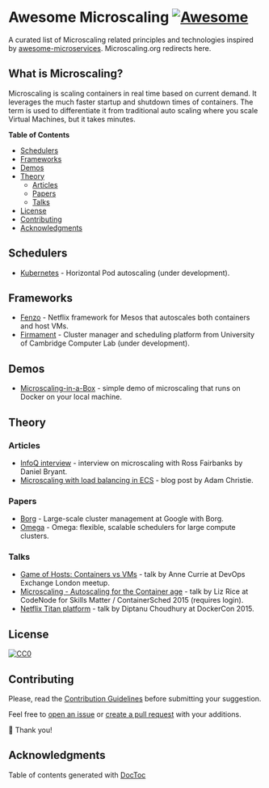 # Awesome Microscaling [![Awesome](https://cdn.rawgit.com/sindresorhus/awesome/d7305f38d29fed78fa85652e3a63e154dd8e8829/media/badge.svg)](https://github.com/sindresorhus/awesome)

A curated list of Microscaling related principles and technologies inspired by [awesome-microservices](https://github.com/mfornos/awesome-microservices). Microscaling.org redirects here.

## What is Microscaling?

Microscaling is scaling containers in real time based on current demand. It leverages the much faster startup and shutdown times of containers. The term is used to differentiate it from traditional auto scaling where you scale Virtual Machines, but it takes minutes.

<!-- START doctoc generated TOC please keep comment here to allow auto update -->
<!-- DON'T EDIT THIS SECTION, INSTEAD RE-RUN doctoc TO UPDATE -->
**Table of Contents**

- [Schedulers](#schedulers)
- [Frameworks](#frameworks)
- [Demos](#demos)
- [Theory](#theory)
  - [Articles](#articles)
  - [Papers](#papers)
  - [Talks](#talks)
- [License](#license)
- [Contributing](#contributing)
- [Acknowledgments](#acknowledgments)

<!-- END doctoc generated TOC please keep comment here to allow auto update -->

## Schedulers

- [Kubernetes](https://github.com/kubernetes/kubernetes/blob/cf8c2105028719b309e2bdc15ad93067247f08ba/docs/design/horizontal-pod-autoscaler.md#horizontal-pod-autoscaling) - Horizontal Pod autoscaling (under development).

## Frameworks

- [Fenzo](https://github.com/Netflix/Fenzo) - Netflix framework for Mesos that autoscales both containers and host VMs.
- [Firmament](https://github.com/ms705/firmament) - Cluster manager and scheduling platform from University of Cambridge Computer Lab (under development).

## Demos

- [Microscaling-in-a-Box](https://app.force12.io) - simple demo of microscaling that runs on Docker on your local machine.

## Theory

### Articles

- [InfoQ interview](http://www.infoq.com/news/2015/09/force12io-microscaling-mesos) - interview on microscaling with Ross Fairbanks by Daniel Bryant.
- [Microscaling with load balancing in ECS](http://circle-theory.blogspot.co.uk/2015/11/microscaling-with-load-balancing-in.html) - blog post by Adam Christie.

### Papers

- [Borg](http://research.google.com/pubs/pub43438.html) - Large-scale cluster management at Google with Borg.
- [Omega](http://research.google.com/pubs/pub41684.html) - Omega: flexible, scalable schedulers for large compute clusters.

### Talks

- [Game of Hosts: Containers vs VMs](https://www.youtube.com/watch?v=LaeQnlf2U84&index=1&list=PLDbVx7MrElf2VxfaOhNGAHgStgVaILlr4) - talk by Anne Currie at DevOps Exchange London meetup.
- [Microscaling - Autoscaling for the Container age](https://skillsmatter.com/skillscasts/6981-microscaling-autoscaling-for-the-container-age) - talk by Liz Rice at CodeNode for Skills Matter / ContainerSched 2015 (requires login).
- [Netflix Titan platform](https://www.youtube.com/watch?v=V3OfAATYksM) - talk by Diptanu Choudhury at DockerCon 2015.

## License

[![CC0](http://i.creativecommons.org/p/zero/1.0/88x31.png)](http://creativecommons.org/publicdomain/zero/1.0/)

## Contributing

Please, read the [Contribution Guidelines](https://github.com/force12io/awesome-microscaling/blob/master/CONTRIBUTING.md) before submitting your suggestion.

Feel free to [open an issue](https://github.com/force12io/awesome-microscaling/issues) or [create a pull request](https://github.com/force12io/awesome-microscaling/pulls) with your additions.

:star2: Thank you!

## Acknowledgments

Table of contents generated with [DocToc](https://github.com/thlorenz/doctoc)
